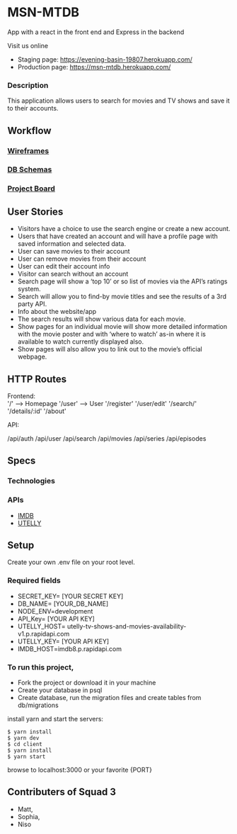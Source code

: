 # MSN-MTDB 
App with a react in the front end and Express in the backend

Visit us online
- Staging page: https://evening-basin-19807.herokuapp.com/
- Production page: https://msn-mtdb.herokuapp.com/

### Description

This application allows users to search for movies and TV shows and save it to their accounts. 

## Workflow

### [Wireframes](https://ibb.co/Hpsq3Jp)

### [DB Schemas](https://ibb.co/s1RnN7m) 

### [Project Board](https://github.com/users/lsysophia/projects/1)

## User Stories
- Visitors have a choice to use the search engine or create a new account.
- Users that have created an account and will have a profile page with saved information and selected data.
- User can save movies to their account
- User can remove movies from their account
- User can edit their account info
- Visitor can search without an account
- Search page will show a ‘top 10’ or so list of movies via the API’s ratings system.
- Search will allow you to find-by movie titles and see the results of a 3rd party API.
- Info about the website/app
- The search results will show various data for each movie.
- Show pages for an individual movie will show more detailed information with the movie poster and with ‘where to watch’ as-in where it is available to watch currently displayed also.
- Show pages will also allow you to link out to the movie’s official webpage.


## HTTP Routes

Frontend:  
'/' --> Homepage
'/user' --> User
'/register'
'/user/edit'
'/search/'
'/details/:id'
'/about'

API:

/api/auth
/api/user
/api/search
/api/movies
/api/series
/api/episodes

## Specs 

### Technologies


### APIs
* [IMDB ](https://rapidapi.com/apidojo/api/imdb8)
* [UTELLY](https://rapidapi.com/utelly/api/utelly)

## Setup

Create your own .env file on your root level. 

### Required fields
- SECRET_KEY= [YOUR SECRET KEY]
- DB_NAME= [YOUR_DB_NAME]
- NODE_ENV=development
- API_Key= [YOUR API KEY]
- UTELLY_HOST= utelly-tv-shows-and-movies-availability-v1.p.rapidapi.com
- UTELLY_KEY= [YOUR API KEY]
- IMDB_HOST=imdb8.p.rapidapi.com

### To run this project, 

- Fork the project or download it in your machine
- Create your database in psql
- Create database, run the migration files and create tables from db/migrations 

install yarn and start the servers:
```
$ yarn install
$ yarn dev
$ cd client
$ yarn install
$ yarn start
```

browse to localhost:3000 or your favorite {PORT}


## Contributers of Squad 3 
- Matt,
- Sophia, 
- Niso 